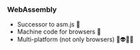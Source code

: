 ### WebAssembly

- Successor to asm.js 👑
- Machine code for browsers 📖
- Multi-platform (not only browsers) 👻👽👾🤖
